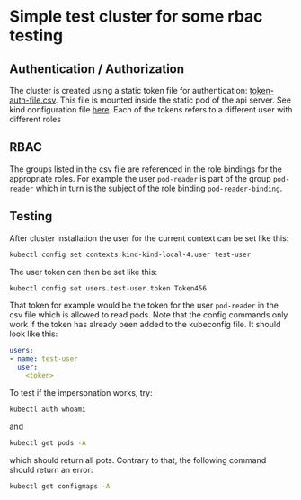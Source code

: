 # Simple test cluster for some rbac testing

## Authentication / Authorization
The cluster is created using a static token file for authentication: [token-auth-file.csv](./install/token-auth-file.csv). This file is mounted 
inside the static pod of the api server. See kind configuration file [here](./kind/kind-local-4.yaml).
Each of the tokens refers to a different user with different roles

## RBAC
The groups listed in the csv file are referenced in the role bindings for the appropriate roles. For example the
user `pod-reader` is part of the group `pod-reader` which in turn is the subject of the role binding `pod-reader-binding`.


## Testing
After cluster installation the user for the current context can be set like this:
```bash
kubectl config set contexts.kind-kind-local-4.user test-user
```
The user token can then be set like this:
```bash
kubectl config set users.test-user.token Token456
```
That token for example would be the token for the user `pod-reader` in the csv file which is allowed to read pods.
Note that the config commands only work if the token has already been added to the kubeconfig file. It should look like this:
```yaml
users:
- name: test-user
  user:
    <token>
```
To test if the impersonation works, try:
```bash
kubectl auth whoami
```
and
```bash
kubectl get pods -A
```
which should return all pots. Contrary to that, the following command should return an error:
```bash
kubectl get configmaps -A
```

